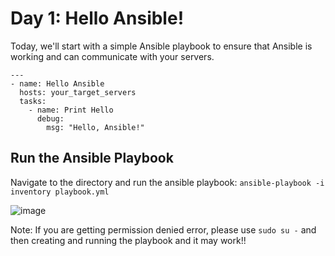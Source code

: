 # Day 1: Hello Ansible!
Today, we'll start with a simple Ansible playbook to ensure that Ansible is working and can communicate with your servers.
```
---
- name: Hello Ansible
  hosts: your_target_servers
  tasks:
    - name: Print Hello
      debug:
        msg: "Hello, Ansible!"

```
## Run the Ansible Playbook
Navigate to the directory and run the ansible playbook: `ansible-playbook -i inventory playbook.yml`

![image](https://github.com/balajisomasale/10-Days-of-Ansible-Playbooks/assets/35003840/f59238e6-2668-418d-92b3-78569f3bd984)

Note: If you are getting permission denied error, please use `sudo su -` and then creating and running the playbook and it may work!!

